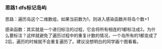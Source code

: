 ### 思路1 dfs标记岛屿

思路：遍历岛这个二维数组，如果当前数为1，则进入感染函数并将岛个数+1

感染函数：其实就是一个递归标注的过程，它会将所有相连的1都标注成2。为什么要标注？这样就避免了遍历过程中的重复计数的情况，一个岛所有的1都变成了2后，遍历的时候就不会重复遍历了。建议没想明白的同学画个图看看。